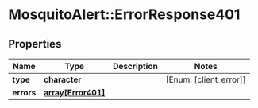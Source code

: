 # MosquitoAlert::ErrorResponse401


## Properties
Name | Type | Description | Notes
------------ | ------------- | ------------- | -------------
**type** | **character** |  | [Enum: [client_error]] 
**errors** | [**array[Error401]**](Error401.md) |  | 


